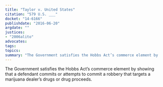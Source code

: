 ```yaml
---
title: "Taylor v. United States"
citation: "579 U.S. ___"
docket: "14-6166"
publishdate: "2016-06-20"
argdate: ""
justices:
- "2006alito"
advocates:
tags:
topics:
summary: "The Government satisfies the Hobbs Act’s commerce element by showing that a defendant commits or attempts to commit a robbery that targets a marijuana dealer’s drugs or drug proceeds."
---
```

The Government satisfies the Hobbs Act’s commerce element by showing that a defendant commits or attempts to commit a robbery that targets a marijuana dealer’s drugs or drug proceeds.

